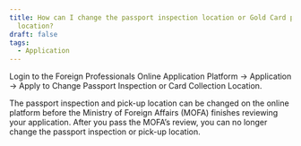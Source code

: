 ```yaml
---
title: How can I change the passport inspection location or Gold Card pick-up
  location?
draft: false
tags:
  - Application
---
```

Login to the Foreign Professionals Online Application Platform → Application → Apply to Change Passport Inspection or Card Collection Location.

The passport inspection and pick-up location can be changed on the online platform before the Ministry of Foreign Affairs (MOFA) finishes reviewing your application. After you pass the MOFA’s review, you can no longer change the passport inspection or pick-up location.